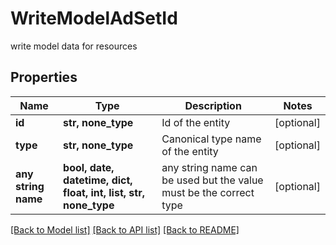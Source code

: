 # WriteModelAdSetId

write model data for resources

## Properties
Name | Type | Description | Notes
------------ | ------------- | ------------- | -------------
**id** | **str, none_type** | Id of the entity | [optional] 
**type** | **str, none_type** | Canonical type name of the entity | [optional] 
**any string name** | **bool, date, datetime, dict, float, int, list, str, none_type** | any string name can be used but the value must be the correct type | [optional]

[[Back to Model list]](../README.md#documentation-for-models) [[Back to API list]](../README.md#documentation-for-api-endpoints) [[Back to README]](../README.md)


